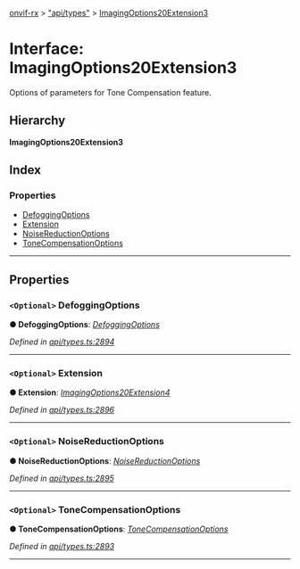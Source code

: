 [onvif-rx](../README.md) > ["api/types"](../modules/_api_types_.md) > [ImagingOptions20Extension3](../interfaces/_api_types_.imagingoptions20extension3.md)

# Interface: ImagingOptions20Extension3

Options of parameters for Tone Compensation feature.

## Hierarchy

**ImagingOptions20Extension3**

## Index

### Properties

* [DefoggingOptions](_api_types_.imagingoptions20extension3.md#defoggingoptions)
* [Extension](_api_types_.imagingoptions20extension3.md#extension)
* [NoiseReductionOptions](_api_types_.imagingoptions20extension3.md#noisereductionoptions)
* [ToneCompensationOptions](_api_types_.imagingoptions20extension3.md#tonecompensationoptions)

---

## Properties

<a id="defoggingoptions"></a>

### `<Optional>` DefoggingOptions

**● DefoggingOptions**: *[DefoggingOptions](_api_types_.imagingoptions20extension3.md#defoggingoptions)*

*Defined in [api/types.ts:2894](https://github.com/patrickmichalina/onvif-rx/blob/3ab1739/src/api/types.ts#L2894)*

___
<a id="extension"></a>

### `<Optional>` Extension

**● Extension**: *[ImagingOptions20Extension4](_api_types_.imagingoptions20extension4.md)*

*Defined in [api/types.ts:2896](https://github.com/patrickmichalina/onvif-rx/blob/3ab1739/src/api/types.ts#L2896)*

___
<a id="noisereductionoptions"></a>

### `<Optional>` NoiseReductionOptions

**● NoiseReductionOptions**: *[NoiseReductionOptions](_api_types_.imagingoptions20extension3.md#noisereductionoptions)*

*Defined in [api/types.ts:2895](https://github.com/patrickmichalina/onvif-rx/blob/3ab1739/src/api/types.ts#L2895)*

___
<a id="tonecompensationoptions"></a>

### `<Optional>` ToneCompensationOptions

**● ToneCompensationOptions**: *[ToneCompensationOptions](_api_types_.imagingoptions20extension3.md#tonecompensationoptions)*

*Defined in [api/types.ts:2893](https://github.com/patrickmichalina/onvif-rx/blob/3ab1739/src/api/types.ts#L2893)*

___

